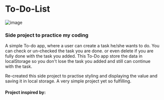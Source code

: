 # To-Do-List
![image](https://github.com/Enirose/To-Do-List/assets/95321157/c6697be6-ca62-401f-8c80-9b4d454ceded)



### Side project to practice my coding
A simple To-do app, where a user can create a task he/she wants to do. You can check or un-checked the task you are done. or even delete if you are fully done with the task you added. This To-Do app store the data in localStorage so you don't lose the task you added and still can continue with the task.

Re-created this side project to practise styling and displaying the value and saving it in local storage. A very simple project yet so fulfilling. 


#### Project inspired by:

